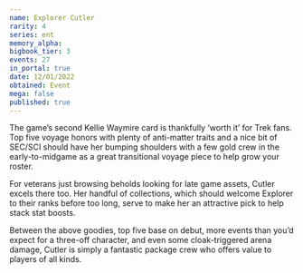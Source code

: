 ```yaml
---
name: Explorer Cutler
rarity: 4
series: ent
memory_alpha:
bigbook_tier: 3
events: 27
in_portal: true
date: 12/01/2022
obtained: Event
mega: false
published: true
---
```


The game’s second Kellie Waymire card is thankfully ‘worth it’ for Trek fans. Top five voyage honors with plenty of anti-matter traits and a nice bit of SEC/SCI should have her bumping shoulders with a few gold crew in the early-to-midgame as a great transitional voyage piece to help grow your roster.

For veterans just browsing beholds looking for late game assets, Cutler excels there too. Her handful of collections, which should welcome Explorer to their ranks before too long, serve to make her an attractive pick to help stack stat boosts.

Between the above goodies, top five base on debut, more events than you’d expect for a three-off character, and even some cloak-triggered arena damage, Cutler is simply a fantastic package crew who offers value to players of all kinds.
